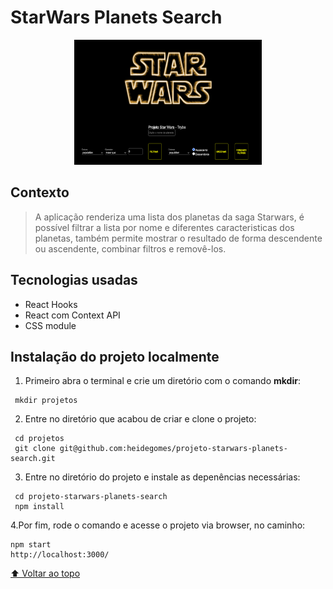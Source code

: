 # StarWars Planets Search
<div align="center">
<img src="src/images/StarWarsApp.png" alt="Descrição da imagem" width="300" height="200">
</div>


## Contexto

> A aplicação renderiza uma lista dos planetas da saga Starwars, é possível filtrar a lista por nome e diferentes caracteristicas dos planetas, também permite mostrar o resultado de forma descendente ou ascendente, combinar filtros e removê-los.


## Tecnologias usadas

- React Hooks
- React com Context API
- CSS module


## Instalação do projeto localmente 

1. Primeiro abra o terminal e crie um diretório com o comando <strong>mkdir</strong>:
``` 
 mkdir projetos
```

2. Entre no diretório que acabou de criar e clone o projeto:
``` 
 cd projetos
 git clone git@github.com:heidegomes/projeto-starwars-planets-search.git
```

3. Entre no diretório do projeto e instale as depenências necessárias: 
``` 
 cd projeto-starwars-planets-search
 npm install
```

4.Por fim, rode o comando e acesse o projeto via browser, no caminho:
``` 
npm start
http://localhost:3000/
```




[⬆ Voltar ao topo](#projeto-starwars-planets-search
)<br>
